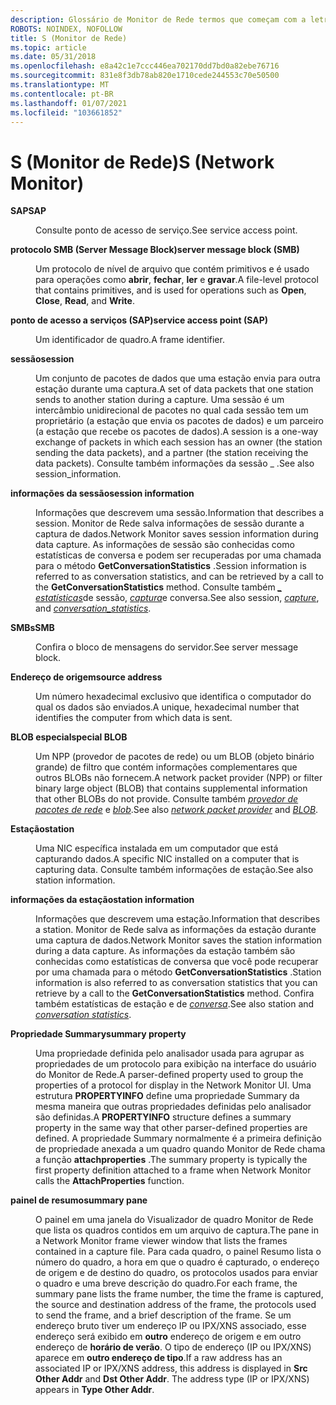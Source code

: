 ```yaml
---
description: Glossário de Monitor de Rede termos que começam com a letra S.
ROBOTS: NOINDEX, NOFOLLOW
title: S (Monitor de Rede)
ms.topic: article
ms.date: 05/31/2018
ms.openlocfilehash: e8a42c1e7ccc446ea702170dd7bd0a82ebe76716
ms.sourcegitcommit: 831e8f3db78ab820e1710cede244553c70e50500
ms.translationtype: MT
ms.contentlocale: pt-BR
ms.lasthandoff: 01/07/2021
ms.locfileid: "103661852"
---
```

# <a name="s-network-monitor"></a><span data-ttu-id="50c3d-103">S (Monitor de Rede)</span><span class="sxs-lookup"><span data-stu-id="50c3d-103">S (Network Monitor)</span></span>

<dl> <dt>

<span data-ttu-id="50c3d-104"><span id="_netmon_sap_gly"></span><span id="_NETMON_SAP_GLY"></span>**SAP**</span><span class="sxs-lookup"><span data-stu-id="50c3d-104"><span id="_netmon_sap_gly"></span><span id="_NETMON_SAP_GLY"></span>**SAP**</span></span>
</dt> <dd>

<span data-ttu-id="50c3d-105">Consulte ponto de acesso de serviço.</span><span class="sxs-lookup"><span data-stu-id="50c3d-105">See service access point.</span></span>

</dd> <dt>

<span data-ttu-id="50c3d-106"><span id="_netmon_server_message_block_gly"></span><span id="_NETMON_SERVER_MESSAGE_BLOCK_GLY"></span>**protocolo SMB (Server Message Block)**</span><span class="sxs-lookup"><span data-stu-id="50c3d-106"><span id="_netmon_server_message_block_gly"></span><span id="_NETMON_SERVER_MESSAGE_BLOCK_GLY"></span>**server message block (SMB)**</span></span>
</dt> <dd>

<span data-ttu-id="50c3d-107">Um protocolo de nível de arquivo que contém primitivos e é usado para operações como **abrir**, **fechar**, **ler** e **gravar**.</span><span class="sxs-lookup"><span data-stu-id="50c3d-107">A file-level protocol that contains primitives, and is used for operations such as **Open**, **Close**, **Read**, and **Write**.</span></span>

</dd> <dt>

<span data-ttu-id="50c3d-108"><span id="_netmon_service_access_point_gly"></span><span id="_NETMON_SERVICE_ACCESS_POINT_GLY"></span>**ponto de acesso a serviços (SAP)**</span><span class="sxs-lookup"><span data-stu-id="50c3d-108"><span id="_netmon_service_access_point_gly"></span><span id="_NETMON_SERVICE_ACCESS_POINT_GLY"></span>**service access point (SAP)**</span></span>
</dt> <dd>

<span data-ttu-id="50c3d-109">Um identificador de quadro.</span><span class="sxs-lookup"><span data-stu-id="50c3d-109">A frame identifier.</span></span>

</dd> <dt>

<span data-ttu-id="50c3d-110"><span id="_netmon_session_gly"></span><span id="_NETMON_SESSION_GLY"></span>**sessão**</span><span class="sxs-lookup"><span data-stu-id="50c3d-110"><span id="_netmon_session_gly"></span><span id="_NETMON_SESSION_GLY"></span>**session**</span></span>
</dt> <dd>

<span data-ttu-id="50c3d-111">Um conjunto de pacotes de dados que uma estação envia para outra estação durante uma captura.</span><span class="sxs-lookup"><span data-stu-id="50c3d-111">A set of data packets that one station sends to another station during a capture.</span></span> <span data-ttu-id="50c3d-112">Uma sessão é um intercâmbio unidirecional de pacotes no qual cada sessão tem um proprietário (a estação que envia os pacotes de dados) e um parceiro (a estação que recebe os pacotes de dados).</span><span class="sxs-lookup"><span data-stu-id="50c3d-112">A session is a one-way exchange of packets in which each session has an owner (the station sending the data packets), and a partner (the station receiving the data packets).</span></span> <span data-ttu-id="50c3d-113">Consulte também informações da sessão \_ .</span><span class="sxs-lookup"><span data-stu-id="50c3d-113">See also session\_information.</span></span>

</dd> <dt>

<span data-ttu-id="50c3d-114"><span id="_netmon_session_information_gly"></span><span id="_NETMON_SESSION_INFORMATION_GLY"></span>**informações da sessão**</span><span class="sxs-lookup"><span data-stu-id="50c3d-114"><span id="_netmon_session_information_gly"></span><span id="_NETMON_SESSION_INFORMATION_GLY"></span>**session information**</span></span>
</dt> <dd>

<span data-ttu-id="50c3d-115">Informações que descrevem uma sessão.</span><span class="sxs-lookup"><span data-stu-id="50c3d-115">Information that describes a session.</span></span> <span data-ttu-id="50c3d-116">Monitor de Rede salva informações de sessão durante a captura de dados.</span><span class="sxs-lookup"><span data-stu-id="50c3d-116">Network Monitor saves session information during data capture.</span></span> <span data-ttu-id="50c3d-117">As informações de sessão são conhecidas como estatísticas de conversa e podem ser recuperadas por uma chamada para o método **GetConversationStatistics** .</span><span class="sxs-lookup"><span data-stu-id="50c3d-117">Session information is referred to as conversation statistics, and can be retrieved by a call to the **GetConversationStatistics** method.</span></span> <span data-ttu-id="50c3d-118">Consulte também [*\_ estatísticas*](c.md)de sessão, [*captura*](c.md)e conversa.</span><span class="sxs-lookup"><span data-stu-id="50c3d-118">See also session, [*capture*](c.md), and [*conversation\_statistics*](c.md).</span></span>

</dd> <dt>

<span data-ttu-id="50c3d-119"><span id="_netmon_smb_gly"></span><span id="_NETMON_SMB_GLY"></span>**SMBs**</span><span class="sxs-lookup"><span data-stu-id="50c3d-119"><span id="_netmon_smb_gly"></span><span id="_NETMON_SMB_GLY"></span>**SMB**</span></span>
</dt> <dd>

<span data-ttu-id="50c3d-120">Confira o bloco de mensagens do servidor.</span><span class="sxs-lookup"><span data-stu-id="50c3d-120">See server message block.</span></span>

</dd> <dt>

<span data-ttu-id="50c3d-121"><span id="_netmon_source_address_gly"></span><span id="_NETMON_SOURCE_ADDRESS_GLY"></span>**Endereço de origem**</span><span class="sxs-lookup"><span data-stu-id="50c3d-121"><span id="_netmon_source_address_gly"></span><span id="_NETMON_SOURCE_ADDRESS_GLY"></span>**source address**</span></span>
</dt> <dd>

<span data-ttu-id="50c3d-122">Um número hexadecimal exclusivo que identifica o computador do qual os dados são enviados.</span><span class="sxs-lookup"><span data-stu-id="50c3d-122">A unique, hexadecimal number that identifies the computer from which data is sent.</span></span>

</dd> <dt>

<span data-ttu-id="50c3d-123"><span id="_netmon_special_blobs_gly"></span><span id="_NETMON_SPECIAL_BLOBS_GLY"></span>**BLOB especial**</span><span class="sxs-lookup"><span data-stu-id="50c3d-123"><span id="_netmon_special_blobs_gly"></span><span id="_NETMON_SPECIAL_BLOBS_GLY"></span>**special BLOB**</span></span>
</dt> <dd>

<span data-ttu-id="50c3d-124">Um NPP (provedor de pacotes de rede) ou um BLOB (objeto binário grande) de filtro que contém informações complementares que outros BLOBs não fornecem.</span><span class="sxs-lookup"><span data-stu-id="50c3d-124">A network packet provider (NPP) or filter binary large object (BLOB) that contains supplemental information that other BLOBs do not provide.</span></span> <span data-ttu-id="50c3d-125">Consulte também [*provedor de pacotes de rede*](n.md) e [*blob*](b.md).</span><span class="sxs-lookup"><span data-stu-id="50c3d-125">See also [*network packet provider*](n.md) and [*BLOB*](b.md).</span></span>

</dd> <dt>

<span data-ttu-id="50c3d-126"><span id="_netmon_station_gly"></span><span id="_NETMON_STATION_GLY"></span>**Estação**</span><span class="sxs-lookup"><span data-stu-id="50c3d-126"><span id="_netmon_station_gly"></span><span id="_NETMON_STATION_GLY"></span>**station**</span></span>
</dt> <dd>

<span data-ttu-id="50c3d-127">Uma NIC específica instalada em um computador que está capturando dados.</span><span class="sxs-lookup"><span data-stu-id="50c3d-127">A specific NIC installed on a computer that is capturing data.</span></span> <span data-ttu-id="50c3d-128">Consulte também informações de estação.</span><span class="sxs-lookup"><span data-stu-id="50c3d-128">See also station information.</span></span>

</dd> <dt>

<span data-ttu-id="50c3d-129"><span id="_netmon_station_information_gly"></span><span id="_NETMON_STATION_INFORMATION_GLY"></span>**informações da estação**</span><span class="sxs-lookup"><span data-stu-id="50c3d-129"><span id="_netmon_station_information_gly"></span><span id="_NETMON_STATION_INFORMATION_GLY"></span>**station information**</span></span>
</dt> <dd>

<span data-ttu-id="50c3d-130">Informações que descrevem uma estação.</span><span class="sxs-lookup"><span data-stu-id="50c3d-130">Information that describes a station.</span></span> <span data-ttu-id="50c3d-131">Monitor de Rede salva as informações da estação durante uma captura de dados.</span><span class="sxs-lookup"><span data-stu-id="50c3d-131">Network Monitor saves the station information during a data capture.</span></span> <span data-ttu-id="50c3d-132">As informações da estação também são conhecidas como estatísticas de conversa que você pode recuperar por uma chamada para o método **GetConversationStatistics** .</span><span class="sxs-lookup"><span data-stu-id="50c3d-132">Station information is also referred to as conversation statistics that you can retrieve by a call to the **GetConversationStatistics** method.</span></span> <span data-ttu-id="50c3d-133">Confira também estatísticas de estação e de [*conversa*](c.md).</span><span class="sxs-lookup"><span data-stu-id="50c3d-133">See also station and [*conversation statistics*](c.md).</span></span>

</dd> <dt>

<span data-ttu-id="50c3d-134"><span id="_netmon_summary_property_gly"></span><span id="_NETMON_SUMMARY_PROPERTY_GLY"></span>**Propriedade Summary**</span><span class="sxs-lookup"><span data-stu-id="50c3d-134"><span id="_netmon_summary_property_gly"></span><span id="_NETMON_SUMMARY_PROPERTY_GLY"></span>**summary property**</span></span>
</dt> <dd>

<span data-ttu-id="50c3d-135">Uma propriedade definida pelo analisador usada para agrupar as propriedades de um protocolo para exibição na interface do usuário do Monitor de Rede.</span><span class="sxs-lookup"><span data-stu-id="50c3d-135">A parser-defined property used to group the properties of a protocol for display in the Network Monitor UI.</span></span> <span data-ttu-id="50c3d-136">Uma estrutura **PROPERTYINFO** define uma propriedade Summary da mesma maneira que outras propriedades definidas pelo analisador são definidas.</span><span class="sxs-lookup"><span data-stu-id="50c3d-136">A **PROPERTYINFO** structure defines a summary property in the same way that other parser-defined properties are defined.</span></span> <span data-ttu-id="50c3d-137">A propriedade Summary normalmente é a primeira definição de propriedade anexada a um quadro quando Monitor de Rede chama a função **attachproperties** .</span><span class="sxs-lookup"><span data-stu-id="50c3d-137">The summary property is typically the first property definition attached to a frame when Network Monitor calls the **AttachProperties** function.</span></span>

</dd> <dt>

<span data-ttu-id="50c3d-138"><span id="_netmon_summary_pane_gly"></span><span id="_NETMON_SUMMARY_PANE_GLY"></span>**painel de resumo**</span><span class="sxs-lookup"><span data-stu-id="50c3d-138"><span id="_netmon_summary_pane_gly"></span><span id="_NETMON_SUMMARY_PANE_GLY"></span>**summary pane**</span></span>
</dt> <dd>

<span data-ttu-id="50c3d-139">O painel em uma janela do Visualizador de quadro Monitor de Rede que lista os quadros contidos em um arquivo de captura.</span><span class="sxs-lookup"><span data-stu-id="50c3d-139">The pane in a Network Monitor frame viewer window that lists the frames contained in a capture file.</span></span> <span data-ttu-id="50c3d-140">Para cada quadro, o painel Resumo lista o número do quadro, a hora em que o quadro é capturado, o endereço de origem e de destino do quadro, os protocolos usados para enviar o quadro e uma breve descrição do quadro.</span><span class="sxs-lookup"><span data-stu-id="50c3d-140">For each frame, the summary pane lists the frame number, the time the frame is captured, the source and destination address of the frame, the protocols used to send the frame, and a brief description of the frame.</span></span> <span data-ttu-id="50c3d-141">Se um endereço bruto tiver um endereço IP ou IPX/XNS associado, esse endereço será exibido em **outro** endereço de origem e em outro endereço de **horário de verão**. O tipo de endereço (IP ou IPX/XNS) aparece em **outro endereço de tipo**.</span><span class="sxs-lookup"><span data-stu-id="50c3d-141">If a raw address has an associated IP or IPX/XNS address, this address is displayed in **Src Other Addr** and **Dst Other Addr**. The address type (IP or IPX/XNS) appears in **Type Other Addr**.</span></span>

</dd> </dl>

 

 




